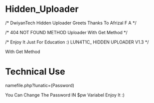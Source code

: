 # Hidden_Uploader

/*  DwiyanTech Hidden Uploader Greets Thanks To Afrizal F A   */

/* 404 NOT FOUND METHOD Uploader  With Get Method */

/* Enjoy It Just For Education :) LUN4T1C_ HIDDEN UPLOADER V1.3  */ 

With Get Method 
# Technical Use
namefile.php?lunatic=(Password) 

You Can Change The Password IN $pw Variabel Enjoy It :)
